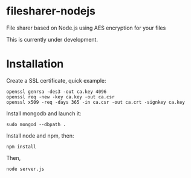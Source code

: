 filesharer-nodejs
=================

File sharer based on Node.js using AES encryption for your files 

This is currently under development. 

Installation
======

Create a SSL certificate, quick example:

```
openssl genrsa -des3 -out ca.key 4096
openssl req -new -key ca.key -out ca.csr
openssl x509 -req -days 365 -in ca.csr -out ca.crt -signkey ca.key
```

Install mongodb and launch it: 

```
sudo mongod --dbpath .
```

Install node and npm, then: 

```
npm install
```

Then, 

```
node server.js
```